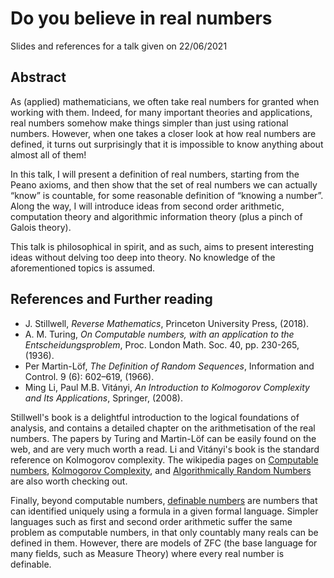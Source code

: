 # Do you believe in real numbers
Slides and references for a talk given on 22/06/2021

## Abstract
As (applied) mathematicians, we often take real numbers for granted when working with them. Indeed, for many important theories and applications, real numbers somehow make things simpler than just using rational numbers. However, when one takes a closer look at how real numbers are defined, it turns out surprisingly that it is impossible to know anything about almost all of them!

In this talk, I will present a definition of real numbers, starting from the Peano axioms, and then show that the set of real numbers we can actually “know” is countable, for some reasonable definition of “knowing a number”. Along the way, I will introduce ideas from second order arithmetic, computation theory and algorithmic information theory (plus a pinch of Galois theory).

This talk is philosophical in spirit, and as such, aims to present interesting ideas without delving too deep into theory. No knowledge of the aforementioned topics is assumed.

## References and Further reading
* J. Stillwell, *Reverse Mathematics*, Princeton University Press, (2018).
* A. M. Turing, *On Computable numbers, with an application to the Entscheidungsproblem*, Proc. London Math. Soc. 40, pp. 230-265, (1936).
* Per Martin-Löf, *The Definition of Random Sequences*, Information and Control. 9 (6): 602–619, (1966).
* Ming Li, Paul M.B. Vitányi, *An Introduction to Kolmogorov Complexity and Its Applications*, Springer, (2008).

Stillwell's book is a delightful introduction to the logical foundations of analysis, and contains a detailed chapter on the arithmetisation of the real numbers. The papers by Turing and Martin-Löf can be easily found on the web, and are very much worth a read. Li and Vitányi's book is the standard reference on Kolmogorov complexity. The wikipedia pages on [Computable numbers](https://en.wikipedia.org/wiki/Computable_number), [Kolmogorov Complexity](https://en.wikipedia.org/wiki/Kolmogorov_complexity), and [Algorithmically Random Numbers](https://en.wikipedia.org/wiki/Algorithmically_random_sequence) are also worth checking out.

Finally, beyond computable numbers, [definable numbers](https://en.wikipedia.org/wiki/Definable_real_number) are numbers that can identified uniquely using a formula in a given formal language. Simpler languages such as first and second order arithmetic suffer the same problem as computable numbers, in that only countably many reals can be defined in them. However, there are models of ZFC (the base language for many fields, such as Measure Theory) where every real number is definable.